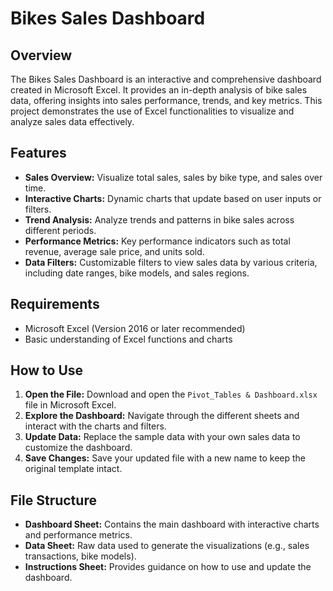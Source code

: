 # Bikes Sales Dashboard

## Overview

The Bikes Sales Dashboard is an interactive and comprehensive dashboard created in Microsoft Excel. It provides an in-depth analysis of bike sales data, offering insights into sales performance, trends, and key metrics. This project demonstrates the use of Excel functionalities to visualize and analyze sales data effectively.

## Features

- **Sales Overview:** Visualize total sales, sales by bike type, and sales over time.
- **Interactive Charts:** Dynamic charts that update based on user inputs or filters.
- **Trend Analysis:** Analyze trends and patterns in bike sales across different periods.
- **Performance Metrics:** Key performance indicators such as total revenue, average sale price, and units sold.
- **Data Filters:** Customizable filters to view sales data by various criteria, including date ranges, bike models, and sales regions.

## Requirements

- Microsoft Excel (Version 2016 or later recommended)
- Basic understanding of Excel functions and charts

## How to Use

1. **Open the File:** Download and open the `Pivot_Tables & Dashboard.xlsx` file in Microsoft Excel.
2. **Explore the Dashboard:** Navigate through the different sheets and interact with the charts and filters.
3. **Update Data:** Replace the sample data with your own sales data to customize the dashboard.
4. **Save Changes:** Save your updated file with a new name to keep the original template intact.

## File Structure

- **Dashboard Sheet:** Contains the main dashboard with interactive charts and performance metrics.
- **Data Sheet:** Raw data used to generate the visualizations (e.g., sales transactions, bike models).
- **Instructions Sheet:** Provides guidance on how to use and update the dashboard.


